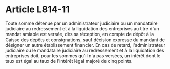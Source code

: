 # Article L814-11

Toute somme détenue par un administrateur judiciaire ou un mandataire judiciaire au redressement et à la liquidation des entreprises au titre d'un mandat amiable est versée, dès sa réception, en compte de dépôt à la Caisse des dépôts et consignations, sauf décision expresse du mandant de désigner un autre établissement financier. En cas de retard, l'administrateur judiciaire ou le mandataire judiciaire au redressement et à la liquidation des entreprises doit, pour les sommes qu'il n'a pas versées, un intérêt dont le taux est égal au taux de l'intérêt légal majoré de cinq points.